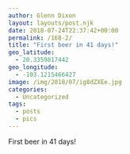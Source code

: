 ```yaml
---
author: Glenn Dixon
layout: layouts/post.njk
date: 2018-07-24T22:37:42+00:00
permalink: /168-2/
title: "First beer in 41 days!"
geo_latitude:
  - 20.3359817442
geo_longitude:
  - -103.1215466427
image: /img/2018/07/ig8dZXEe.jpg
categories:
  - Uncategorized
tags:
  - posts
  - pics
---
```

First beer in 41 days!